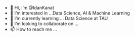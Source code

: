 - 👋 Hi, I’m @IdanKanat
- 👀 I’m interested in ...Data Science, AI & Machine Learning
- 🌱 I’m currently learning ... Data Science at TAU
- 💞️ I’m looking to collaborate on ...
- 📫 How to reach me ... 

<!---
IdanKanat/IdanKanat is a ✨ special ✨ repository because its `README.md` (this file) appears on your GitHub profile.
You can click the Preview link to take a look at your changes.
--->
